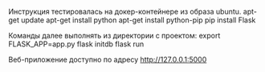 Инструкция тестировалась на докер-контейнере из образа ubuntu.
apt-get update
apt-get install python
apt-get install python-pip
pip install Flask

Команды далее выполнять из директории с проектом:
export FLASK_APP=app.py
flask initdb
flask run

Веб-приложение доступно по адресу http://127.0.0.1:5000
